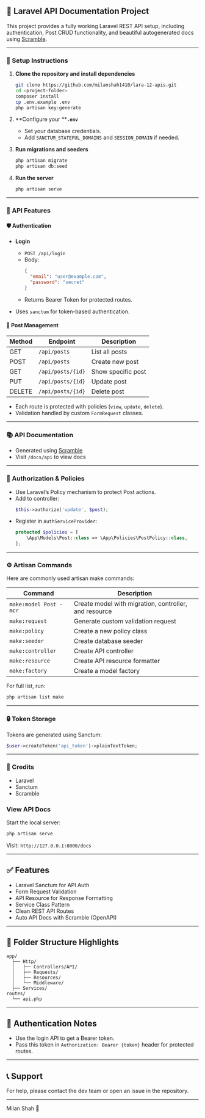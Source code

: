 ## 📘 Laravel API Documentation Project

This project provides a fully working Laravel REST API setup, including authentication, Post CRUD functionality, and beautiful autogenerated docs using [Scramble](https://github.com/dedoc/scramble).

---

### 🔧 Setup Instructions

1. **Clone the repository and install dependencies**

   ```bash
   git clone https://github.com/milanshah1410/lara-12-apis.git
   cd <project-folder>
   composer install
   cp .env.example .env
   php artisan key:generate
   ```

2. \*\*Configure your \*\***`.env`**

   - Set your database credentials.
   - Add `SANCTUM_STATEFUL_DOMAINS` and `SESSION_DOMAIN` if needed.

3. **Run migrations and seeders**

   ```bash
   php artisan migrate
   php artisan db:seed
   ```

4. **Run the server**

   ```bash
   php artisan serve
   ```

---

### 🚀 API Features

#### 🛡️ Authentication

- **Login**

  - `POST /api/login`
  - Body:
    ```json
    {
      "email": "user@example.com",
      "password": "secret"
    }
    ```
  - Returns Bearer Token for protected routes.

- Uses `sanctum` for token-based authentication.

#### 📝 Post Management

| Method | Endpoint          | Description        |
| ------ | ----------------- | ------------------ |
| GET    | `/api/posts`      | List all posts     |
| POST   | `/api/posts`      | Create new post    |
| GET    | `/api/posts/{id}` | Show specific post |
| PUT    | `/api/posts/{id}` | Update post        |
| DELETE | `/api/posts/{id}` | Delete post        |

- Each route is protected with policies (`view`, `update`, `delete`).
- Validation handled by custom `FormRequest` classes.

---

### 📚 API Documentation

- Generated using [Scramble](https://github.com/dedoc/scramble)
- Visit `/docs/api` to view docs

---

### 🔐 Authorization & Policies

- Use Laravel’s Policy mechanism to protect Post actions.
- Add to controller:
  ```php
  $this->authorize('update', $post);
  ```
- Register in `AuthServiceProvider`:
  ```php
  protected $policies = [
      \App\Models\Post::class => \App\Policies\PostPolicy::class,
  ];
  ```

---

### ⚙️ Artisan Commands

Here are commonly used artisan make commands:

| Command                | Description                                           |
| ---------------------- | ----------------------------------------------------- |
| `make:model Post -mcr` | Create model with migration, controller, and resource |
| `make:request`         | Generate custom validation request                    |
| `make:policy`          | Create a new policy class                             |
| `make:seeder`          | Create database seeder                                |
| `make:controller`      | Create API controller                                 |
| `make:resource`        | Create API resource formatter                         |
| `make:factory`         | Create a model factory                                |

For full list, run:

```bash
php artisan list make
```

---

### 🔒 Token Storage

Tokens are generated using Sanctum:

```php
$user->createToken('api_token')->plainTextToken;
```

---

### 📌 Credits

- Laravel
- Sanctum
- Scramble

### View API Docs

Start the local server:

```bash
php artisan serve
```

Visit: `http://127.0.0.1:8000/docs`

---

## ✅ Features

- Laravel Sanctum for API Auth
- Form Request Validation
- API Resource for Response Formatting
- Service Class Pattern
- Clean REST API Routes
- Auto API Docs with Scramble (OpenAPI)

---

## 📁 Folder Structure Highlights

```
app/
  ├── Http/
  │   ├── Controllers/API/
  │   ├── Requests/
  │   ├── Resources/
  │   └── Middleware/
  ├── Services/
routes/
  └── api.php
```

---

## 🔐 Authentication Notes

- Use the login API to get a Bearer token.
- Pass this token in `Authorization: Bearer {token}` header for protected routes.

---

## 📞 Support

For help, please contact the dev team or open an issue in the repository.

---

Milan Shah 🎉